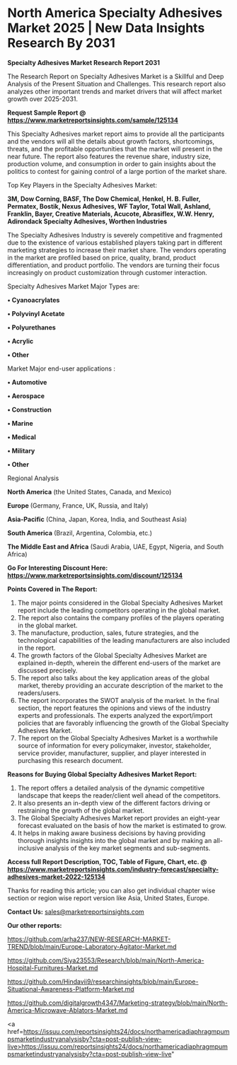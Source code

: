 # North America Specialty Adhesives Market 2025 | New Data Insights Research By 2031

<strong>Specialty Adhesives Market Research Report 2031</strong>

The Research Report on Specialty Adhesives Market is a Skillful and Deep Analysis of the Present Situation and Challenges. This research report also analyzes other important trends and market drivers that will affect market growth over 2025-2031.

<strong>Request Sample Report @ <a href=https://www.marketreportsinsights.com/sample/125134>https://www.marketreportsinsights.com/sample/125134</a></strong>

This Specialty Adhesives market report aims to provide all the participants and the vendors will all the details about growth factors, shortcomings, threats, and the profitable opportunities that the market will present in the near future. The report also features the revenue share, industry size, production volume, and consumption in order to gain insights about the politics to contest for gaining control of a large portion of the market share.

Top Key Players in the Specialty Adhesives Market:

<strong>3M, Dow Corning, BASF, The Dow Chemical, Henkel, H. B. Fuller, Permatex, Bostik, Nexus Adhesives, WF Taylor, Total Wall, Ashland, Franklin, Bayer, Creative Materials, Acucote, Abrasiflex, W.W. Henry, Adirondack Specialty Adhesives, Worthen Industries</strong>

The Specialty Adhesives Industry is severely competitive and fragmented due to the existence of various established players taking part in different marketing strategies to increase their market share. The vendors operating in the market are profiled based on price, quality, brand, product differentiation, and product portfolio. The vendors are turning their focus increasingly on product customization through customer interaction.

Specialty Adhesives Market Major Types are:

<strong>• Cyanoacrylates

• Polyvinyl Acetate

• Polyurethanes

• Acrylic

• Other</strong>

Market Major end-user applications :

<strong>• Automotive

• Aerospace

• Construction

• Marine

• Medical

• Military

• Other</strong>

Regional Analysis

</u><strong><b>North America</b></strong> (the United States, Canada, and Mexico)

<strong><b>Europe </b></strong>(Germany, France, UK, Russia, and Italy)

<strong><b>Asia-Pacific</b></strong> (China, Japan, Korea, India, and Southeast Asia)

<strong><b>South America</b></strong> (Brazil, Argentina, Colombia, etc.)

<strong><b>The Middle East and Africa</b></strong> (Saudi Arabia, UAE, Egypt, Nigeria, and South Africa)

<strong>Go For Interesting Discount Here: <a href=https://www.marketreportsinsights.com/discount/125134>https://www.marketreportsinsights.com/discount/125134</a></strong>

<strong>Points Covered in The Report:</strong>
<ol>
  <li>The major points considered in the Global Specialty Adhesives Market report include the leading competitors operating in the global market.</li>
  <li>The report also contains the company profiles of the players operating in the global market.</li>
  <li>The manufacture, production, sales, future strategies, and the technological capabilities of the leading manufacturers are also included in the report.</li>
  <li>The growth factors of the Global Specialty Adhesives Market are explained in-depth, wherein the different end-users of the market are discussed precisely.</li>
  <li>The report also talks about the key application areas of the global market, thereby providing an accurate description of the market to the readers/users.</li>
  <li>The report incorporates the SWOT analysis of the market. In the final section, the report features the opinions and views of the industry experts and professionals. The experts analyzed the export/import policies that are favorably influencing the growth of the Global Specialty Adhesives Market.</li>
  <li>The report on the Global Specialty Adhesives Market is a worthwhile source of information for every policymaker, investor, stakeholder, service provider, manufacturer, supplier, and player interested in purchasing this research document.</li>
</ol>
<strong>Reasons for Buying Global Specialty Adhesives Market Report:</strong>

<ol>
  <li>The report offers a detailed analysis of the dynamic competitive landscape that keeps the reader/client well ahead of the competitors.</li>
  <li>It also presents an in-depth view of the different factors driving or restraining the growth of the global market.</li>
  <li>The Global Specialty Adhesives Market report provides an eight-year forecast evaluated on the basis of how the market is estimated to grow.</li>
  <li>It helps in making aware business decisions by having providing thorough insights insights into the global market and by making an all-inclusive analysis of the key market segments and sub-segments.</li>
</ol>
<strong>Access full Report Description, TOC, Table of Figure, Chart, etc. @ <a href=https://www.marketreportsinsights.com/industry-forecast/specialty-adhesives-market-2022-125134>https://www.marketreportsinsights.com/industry-forecast/specialty-adhesives-market-2022-125134</a></strong>


Thanks for reading this article; you can also get individual chapter wise section or region wise report version like Asia, United States, Europe.

<strong>Contact Us:</strong>
sales@marketreportsinsights.com

<strong>Our other reports:</strong>

<a href=https://github.com/arha237/NEW-RESEARCH-MARKET-TREND/blob/main/Europe-Laboratory-Agitator-Market.md>https://github.com/arha237/NEW-RESEARCH-MARKET-TREND/blob/main/Europe-Laboratory-Agitator-Market.md</a>

<a href=https://github.com/Siya23553/Research/blob/main/North-America-Hospital-Furnitures-Market.md>https://github.com/Siya23553/Research/blob/main/North-America-Hospital-Furnitures-Market.md</a>

<a href=https://github.com/Hindavii9/researchinsights/blob/main/Europe-Situational-Awareness-Platform-Market.md>https://github.com/Hindavii9/researchinsights/blob/main/Europe-Situational-Awareness-Platform-Market.md</a>

<a href=https://github.com/digitalgrowth4347/Marketing-strategy/blob/main/North-America-Microwave-Ablators-Market.md>https://github.com/digitalgrowth4347/Marketing-strategy/blob/main/North-America-Microwave-Ablators-Market.md</a>

<a href=https://issuu.com/reportsinsights24/docs/northamericadiaphragmpumpsmarketindustryanalysisby?cta=post-publish-view-live>https://issuu.com/reportsinsights24/docs/northamericadiaphragmpumpsmarketindustryanalysisby?cta=post-publish-view-live</a>"
